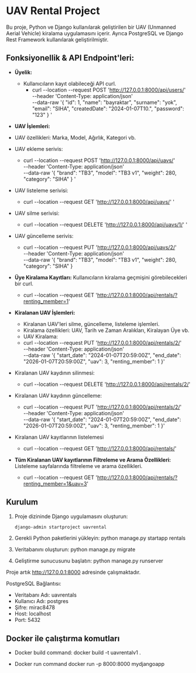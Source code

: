 # UAV Rental Project

Bu proje, Python ve Django kullanılarak geliştirilen bir UAV (Unmanned Aerial Vehicle) kiralama uygulamasını içerir. Ayrıca PostgreSQL ve Django Rest Framework kullanılarak geliştirilmiştir.

## Fonksiyonellik & API Endpoint'leri:

- **Üyelik:**
    - Kullanıcıların kayıt olabileceği API curl.
        - curl --location --request POST 'http://127.0.0.1:8000/api/users/' \
--header 'Content-Type: application/json' \
--data-raw '{
  "id": 1,
  "name": "bayraktar",
  "surname": "yok",
  "email": "SIHA",
  "createdDate": "2024-01-07T10.",
  "password": "123"
}
'

- **UAV İşlemleri:**
- UAV özellikleri: Marka, Model, Ağırlık, Kategori vb.
- UAV ekleme serivis: 
    - curl --location --request POST 'http://127.0.0.1:8000/api/uavs/' \
--header 'Content-Type: application/json' \
--data-raw '{
  "brand": "TB3",
  "model": "TB3 v1",
  "weight": 280,
  "category": "SIHA"
}
'
- UAV listeleme serivisi: 
    - curl --location --request GET 'http://127.0.0.1:8000/api/uavs/' \'
- UAV silme serivisi: 
    - curl --location --request DELETE 'http://127.0.0.1:8000/api/uavs/1/' \'
- UAV güncelleme serivis: 
    - curl --location --request PUT 'http://127.0.0.1:8000/api/uavs/2/' \
--header 'Content-Type: application/json' \
--data-raw '{
  "brand": "TB3",
  "model": "TB3 v1",
  "weight": 280,
  "category": "SIHA"
}
- **Üye Kiralama Kayıtları:**
  Kullanıcıların kiralama geçmişini görebilecekleri bir curl.
  - curl --location --request GET 'http://127.0.0.1:8000/api/rentals/?renting_member=1'

- **Kiralanan UAV İşlemleri:**
  - Kiralanan UAV'leri silme, güncelleme, listeleme işlemleri.
  - Kiralama özellikleri: UAV, Tarih ve Zaman Aralıkları, Kiralayan Üye vb.
  - UAV Kiralama: 
  - curl --location --request PUT 'http://127.0.0.1:8000/api/rentals/2/' \
--header 'Content-Type: application/json' \
--data-raw '{
    "start_date": "2024-01-07T20:59:00Z",
    "end_date": "2026-01-07T20:59:00Z",
    "uav": 3,
    "renting_member": 1
}'
- Kiralanan UAV kaydının silinmesi: 
  - curl --location --request DELETE 'http://127.0.0.1:8000/api/rentals/2/'

- Kiralanan UAV kaydının güncelleme:
  - curl --location --request PUT 'http://127.0.0.1:8000/api/rentals/2/' \
--header 'Content-Type: application/json' \
--data-raw '{
    "start_date": "2024-01-07T20:59:00Z",
    "end_date": "2026-01-07T20:59:00Z",
    "uav": 3,
    "renting_member": 1
}'
- Kiralanan UAV kayıtlarının listelemesi
  - curl --location --request GET 'http://127.0.0.1:8000/api/rentals/'
  

- **Tüm Kiralanan UAV kayıtlarının Filtreleme ve Arama Özellikleri:**
  Listeleme sayfalarında filtreleme ve arama özellikleri.
  - curl --location --request GET 'http://127.0.0.1:8000/api/rentals/?renting_member=1&uav=3'

## Kurulum

1. Proje dizininde Django uygulamasını oluşturun:

   ```bash
   django-admin startproject uavrental

2. Gerekli Python paketlerini yükleyin:
python manage.py startapp rentals

3. Veritabanını oluşturun:
python manage.py migrate

4. Geliştirme sunucusunu başlatın:
python manage.py runserver

Proje artık http://127.0.0.1:8000 adresinde çalışmaktadır.


PostgreSQL Bağlantısı:

- Veritabanı Adı: uavrentals
- Kullanıcı Adı: postgres
- Şifre: mirac8478
- Host: localhost
- Port: 5432


## Docker ile çalıştırma komutları 

- Docker build command: 
docker build -t uavrentalv1 .

- Docker run command
docker run -p 8000:8000 mydjangoapp